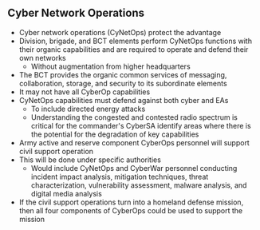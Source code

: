## Cyber Network Operations

- Cyber network operations (CyNetOps) protect the advantage
- Division, brigade, and BCT elements perform CyNetOps functions with their organic capabilities and are required to operate and defend their own networks
  - Without augmentation from higher headquarters
- The BCT provides the organic common services of messaging, collaboration, storage, and security to its subordinate elements
- It may not have all CyberOp capabilities
- CyNetOps capabilities must defend against both cyber and EAs
  - To include directed energy attacks
  - Understanding the congested and contested radio spectrum is critical for the commander's CyberSA identify areas where there is the potential for the degradation of key capabilities
- Army active and reserve component CyberOps personnel will support civil support operation
- This will be done under specific authorities
  - Would include CyNetOps and CyberWar personnel conducting incident impact analysis, mitigation techniques, threat characterization, vulnerability assessment, malware analysis, and digital media analysis
- If the civil support operations turn into a homeland defense mission, then all four components of CyberOps could be used to support the mission
